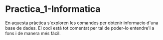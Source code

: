# Practica_1-Informatica
En aquesta pràctica s'exploren les comandes per obtenir informacio d'una base de dades. El codi està tot comentat per tal de poder-lo entendre'l a fons i de manera més fàcil.
